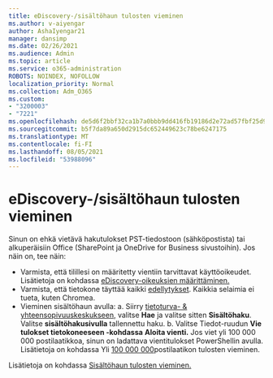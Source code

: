 ```yaml
---
title: eDiscovery-/sisältöhaun tulosten vieminen
ms.author: v-aiyengar
author: AshaIyengar21
manager: dansimp
ms.date: 02/26/2021
ms.audience: Admin
ms.topic: article
ms.service: o365-administration
ROBOTS: NOINDEX, NOFOLLOW
localization_priority: Normal
ms.collection: Adm_O365
ms.custom:
- "3200003"
- "7221"
ms.openlocfilehash: de5d6f2bbf32ca1b7a0bbb9dd416fb19186d2e72ad57fbf25d9b55bd733fdc21
ms.sourcegitcommit: b5f7da89a650d2915dc652449623c78be6247175
ms.translationtype: MT
ms.contentlocale: fi-FI
ms.lasthandoff: 08/05/2021
ms.locfileid: "53988096"
---
```

# <a name="export-ediscoverycontent-search-results"></a>eDiscovery-/sisältöhaun tulosten vieminen

Sinun on ehkä vietävä hakutulokset PST-tiedostoon (sähköpostista) tai alkuperäisiin Office (SharePoint ja OneDrive for Business sivustoihin). Jos näin on, tee näin:

- Varmista, että tilillesi on määritetty vientiin tarvittavat käyttöoikeudet. Lisätietoja on kohdassa [eDiscovery-oikeuksien määrittäminen.](https://go.microsoft.com/fwlink/?linkid=2102406)
- Varmista, että tietokone täyttää kaikki [edellytykset](https://docs.microsoft.com/office365/securitycompliance/export-search-results#before-you-begin). Kaikkia selaimia ei tueta, kuten Chromea.
- Vieminen sisältöhaun avulla: a. Siirry [tietoturva- & yhteensopivuuskeskukseen,](https://protection.office.com/contentsearch) valitse **Hae** ja valitse sitten **Sisältöhaku**. Valitse **sisältöhakusivulla** tallennettu haku.
    b. Valitse Tiedot-ruudun **Vie tulokset tietokoneeseen -kohdassa** **Aloita vienti.** Jos viet yli 100 000 000 postilaatikkoa, sinun on ladattava vientitulokset PowerShellin avulla. Lisätietoja on kohdassa Yli [100 000 000](https://go.microsoft.com/fwlink/?linkid=2143861)postilaatikon tulosten vieminen.

Lisätietoja on kohdassa [Sisältöhaun tulosten vieminen.](https://go.microsoft.com/fwlink/?linkid=2102118)